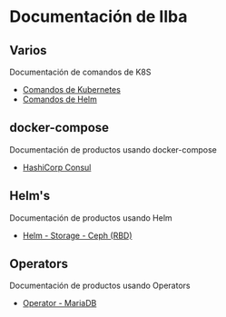 # Documentación de Ilba

## Varios

Documentación de comandos de K8S

* [Comandos de Kubernetes](./Comandos-Kubernetes/README.md)
* [Comandos de Helm](./Comandos-Helm/README.md)

## docker-compose

Documentación de productos usando docker-compose

* [HashiCorp Consul](./HashiCorp-Consul/README.md)

## Helm's

Documentación de productos usando Helm

* [Helm - Storage - Ceph (RBD)](./Helm-Storage-Ceph-RBD/README.md)

## Operators

Documentación de productos usando Operators

* [Operator - MariaDB](./Operator-MariaDB/README.md)
